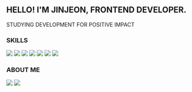 ## HELLO! I'M JINJEON, FRONTEND DEVELOPER.

STUDYING DEVELOPMENT FOR POSITIVE IMPACT

### SKILLS

<p>
  <img src="https://img.shields.io/badge/GIT-EAEAEA.svg?logo=git&logoColor=F05033"/>
  <img src="https://img.shields.io/badge/HTML-EAEAEA.svg?logo=html5&logoColor=F43E00"/>
  <img src="https://img.shields.io/badge/CSS-EAEAEA.svg?logo=css3&logoColor=0279C3"/>
  <img src="https://img.shields.io/badge/JAVASCRIPT-EAEAEA.svg?logo=javascript&logoColor=DFC71B"/>
  <img src="https://img.shields.io/badge/TYPESCRIPT-EAEAEA.svg?logo=typescript&logoColor=007CD2"/>
  <img src="https://img.shields.io/badge/REACT-EAEAEA.svg?logo=react&logoColor=00B0CC"/>
  <img src="https://img.shields.io/badge/STYLED--COMPONENT-EAEAEA.svg?logo=styled-components&logoColor=DB7093"/>
</p>

### ABOUT ME

<p>
  <img src="https://img.shields.io/badge/BLOG-EAEAEA.svg?logo=github&logoColor=4E9986"/>
  <img src="https://img.shields.io/badge/RESUME-EAEAEA.svg?logo=notion&logoColor=FDB301"/>
</p>
